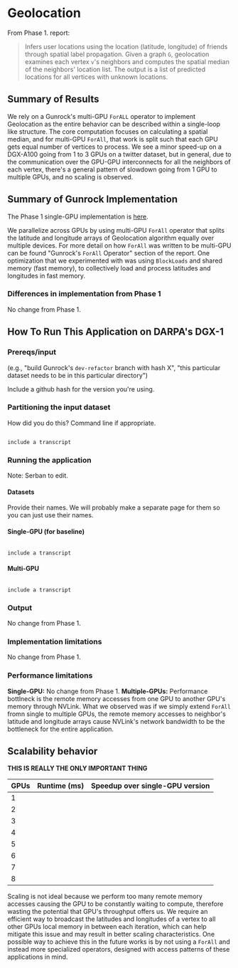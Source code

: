 # Geolocation

From Phase 1. report:
> Infers user locations using the location (latitude, longitude) of friends through spatial label propagation. Given a graph `G`, geolocation examines each vertex `v`'s neighbors and computes the spatial median of the neighbors' location list. The output is a list of predicted locations for all vertices with unknown locations.

## Summary of Results

We rely on a Gunrock's multi-GPU `ForALL` operator to implement Geolocation as the entire behavior can be described within a single-loop like structure. The core computation focuses on calculating a spatial median, and for multi-GPU `ForAll`, that work is split such that each GPU gets equal number of vertices to process. We see a minor speed-up on a DGX-A100 going from 1 to 3 GPUs on a twitter dataset, but in general, due to the communication over the GPU-GPU interconnects for all the neighbors of each vertex, there's a general pattern of slowdown going from 1 GPU to multiple GPUs, and no scaling is observed.

## Summary of Gunrock Implementation

The Phase 1 single-GPU implementation is [here](https://gunrock.github.io/docs/#/hive/hive_geolocation).

We parallelize across GPUs by using multi-GPU `ForAll` operator that splits the latitude and longitude arrays of Geolocation algorithm equally over multiple devices. For more detail on how `ForAll` was written to be multi-GPU can be found "Gunrock's `ForAll` Operator" section of the report. One optimization that we experimented with was using `BlockLoads` and shared memory (fast memory), to collectively load and process latitudes and longitudes in fast memory.

### Differences in implementation from Phase 1

No change from Phase 1.

## How To Run This Application on DARPA's DGX-1

### Prereqs/input

(e.g., "build Gunrock's `dev-refactor` branch with hash X", "this particular dataset needs to be in this particular directory")

Include a github hash for the version you're using.

### Partitioning the input dataset

How did you do this? Command line if appropriate.

<code>
include a transcript
</code>

### Running the application

Note: Serban to edit.

#### Datasets

Provide their names. We will probably make a separate page for them so you can just use their names.

#### Single-GPU (for baseline)

<code>
include a transcript
</code>

#### Multi-GPU

<code>
include a transcript
</code>

### Output

No change from Phase 1.

### Implementation limitations

No change from Phase 1.

### Performance limitations

**Single-GPU:** No change from Phase 1.
**Multiple-GPUs:** Performance bottlneck is the remote memory accesses from one GPU to another GPU's memory through NVLink. What we observed was if we simply extend `ForAll` fromn single to multiple GPUs, the remote memory accesses to neighbor's latitude and longitude arrays cause NVLink's network bandwidth to be the bottleneck for the entire application.

## Scalability behavior

**THIS IS REALLY THE ONLY IMPORTANT THING**

| GPUs | Runtime (ms) | Speedup over single-GPU version |
|------|--------------|---------------------------------|
| 1    |              |                                 |
| 2    |              |                                 |
| 3    |              |                                 |
| 4    |              |                                 |
| 5    |              |                                 |
| 6    |              |                                 |
| 7    |              |                                 |
| 8    |              |                                 |

Scaling is not ideal because we perform too many remote memory accesses causing the GPU to be constantly waiting to compute, therefore wasting the potential that GPU's throughput offers us. We require an efficient way to broadcast the latitudes and longitudes of a vertex to all other GPUs local memory in between each iteration, which can help mitigate this issue and may result in better scaling characteristics. One possible way to achieve this in the future works is by not using a `ForAll` and instead more specialized operators, designed with access patterns of these applications in mind.
